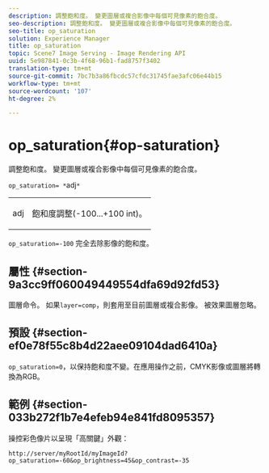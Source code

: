 ```yaml
---
description: 調整飽和度。 變更圖層或複合影像中每個可見像素的飽合度。
seo-description: 調整飽和度。 變更圖層或複合影像中每個可見像素的飽合度。
seo-title: op_saturation
solution: Experience Manager
title: op_saturation
topic: Scene7 Image Serving - Image Rendering API
uuid: 5e987841-0c3b-4f68-96b1-fad8757f3402
translation-type: tm+mt
source-git-commit: 7bc7b3a86fbcdc57cfdc31745fae3afc06e44b15
workflow-type: tm+mt
source-wordcount: '107'
ht-degree: 2%

---
```



# op_saturation{#op-saturation}

調整飽和度。 變更圖層或複合影像中每個可見像素的飽合度。

`op_saturation= *`adj`*`

<table id="simpletable_5F118A28FE674B06A16F6F19C56B4594"> 
 <tr class="strow"> 
  <td class="stentry"> <p><span class="varname"> adj</span> </p> </td> 
  <td class="stentry"> <p>飽和度調整(-100...+100 int)。 </p></td> 
 </tr> 
</table>

`op_saturation=-100` 完全去除影像的飽和度。

## 屬性 {#section-9a3cc9ff060049449554dfa69d92fd53}

圖層命令。 如果`layer=comp`，則套用至目前圖層或複合影像。 被效果圖層忽略。

## 預設 {#section-ef0e78f55c8b4d22aee09104dad6410a}

`op_saturation=0`，以保持飽和度不變。在應用操作之前，CMYK影像或圖層將轉換為RGB。

## 範例 {#section-033b272f1b7e4efeb94e841fd8095357}

操控彩色像片以呈現「高關鍵」外觀：

`http://server/myRootId/myImageId?op_saturation=-60&op_brightness=45&op_contrast=-35`
